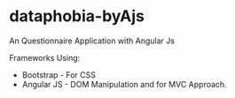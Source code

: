 # dataphobia-byAjs
An Questionnaire Application with Angular Js

Frameworks Using:
- Bootstrap - For CSS
- Angular JS - DOM Manipulation and for MVC Approach.
